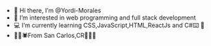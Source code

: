 - 👋 Hi there, I’m @Yordi-Morales
- 👀 I’m interested in web programming and full stack development
- 💻 I’m currently learning CSS,JavaScript,HTML,ReactJs and C#⌨️ 💙
- 🦎🌋🕷️From San Carlos,CR🐍🦟🌳
<!---
Yordi-Morales/Yordi-Morales is a ✨ special ✨ repository because its `README.md` (this file) appears on your GitHub profile.
You can click the Preview link to take a look at your changes.
--->

